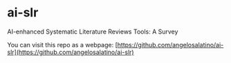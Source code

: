 # ai-slr
AI-enhanced Systematic Literature Reviews Tools: A Survey


You can visit this repo as a webpage: [https://github.com/angelosalatino/ai-slr](https://github.com/angelosalatino/ai-slr)
